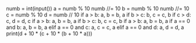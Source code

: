 numb = int(input())
a = numb % 10
numb //= 10
b = numb % 10
numb //= 10
c = numb % 10
d = numb // 10
if a > b:
    a, b = b, a
if b > c:
    b, c = c, b
if c > d:
    c, d = d, c
if a > b:
    a, b = b, a
if b > c:
    b, c = c, b
if a > b:
    a, b = b, a
if a == 0 and b:
    a, b = b, a
elif a == 0 and c:
    a, c = c, a
elif a == 0 and d:
    a, d = d, a
print(d + 10 * (c + 10 * (b + 10 * a)))
